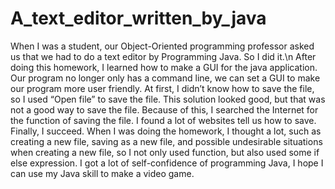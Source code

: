 # A_text_editor_written_by_java
When I was a student, our Object-Oriented programming professor asked us that we had to do a text editor by Programming Java.
So I did it.\n
	After doing this homework, I learned how to make a GUI for the java application. Our program no longer only has a command line, we can set a GUI to make our program more user friendly.
	At first, I didn’t know how to save the file, so I used “Open file” to save the file. This solution looked good, but that was not a good way to save the file. Because of this, I searched the Internet for the function of saving the file. I found a lot of websites tell us how to save. Finally, I succeed.
	When I was doing the homework, I thought a lot, such as creating a new file, saving as a new file, and possible undesirable situations when creating a new file, so I not only used function, but also used some if else expression.
	I got a lot of self-confidence of programming Java, I hope I can use my Java skill  to make a video game.
